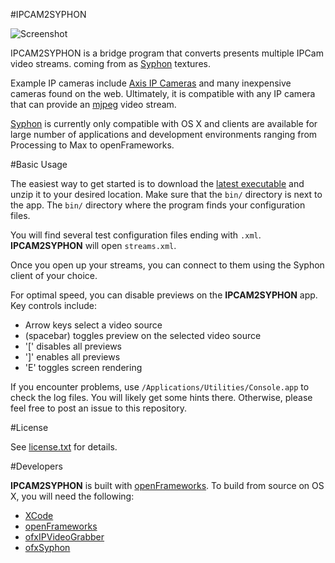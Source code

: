 #IPCAM2SYPHON

![Screenshot](https://github.com/bakercp/IPCAM2SYPHON/raw/master/screen.png)

IPCAM2SYPHON is a bridge program that converts presents multiple IPCam video streams. coming from  as [Syphon](http://syphon.v002.info/) textures.

Example IP cameras include [Axis IP Cameras](http://www.axis.com/products/video/camera/index.htm) and many inexpensive cameras found on the web.  Ultimately, it is compatible with any IP camera that can provide an [mjpeg](http://en.wikipedia.org/wiki/Motion_JPEG) video stream.

[Syphon](http://syphon.v002.info/) is currently only compatible with OS X and clients are available for large number of applications and development environments ranging from Processing to Max to openFrameworks.

#Basic Usage

The easiest way to get started is to download the [latest executable](https://github.com/bakercp/IPCAM2SYPHON/downloads) and unzip it to your desired location.  Make sure that the `bin/` directory is next to the app.  The `bin/` directory where the program finds your configuration files.

You will find several test configuration files ending with `.xml`.  __IPCAM2SYPHON__ will open `streams.xml`.

Once you open up your streams, you can connect to them using the Syphon client of your choice.  

For optimal speed, you can disable previews on the __IPCAM2SYPHON__ app.  Key controls include:

* Arrow keys select a video source
* (spacebar) toggles preview on the selected video source
* '[' disables all previews
* ']' enables all previews
* 'E' toggles screen rendering

If you encounter problems, use `/Applications/Utilities/Console.app` to check the log files.  You will likely get some hints there.  Otherwise, please feel free to post an issue to this repository.

#License

See [license.txt](https://github.com/bakercp/IPCAM2SYPHON/raw/master/license.txt) for details.

#Developers

__IPCAM2SYPHON__ is built with [openFrameworks](https://github.com/openframeworks/openFrameworks).  To build from source on OS X, you will need the following:

* [XCode](https://developer.apple.com/xcode/)
* [openFrameworks](https://github.com/openframeworks/openFrameworks)
* [ofxIPVideoGrabber](https://github.com/bakercp/ofxIpVideoGrabber)
* [ofxSyphon](https://github.com/astellato/ofxSyphon)